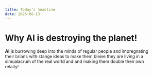 ```yaml
---
title: Today's headline
date: 2025-06-13
---
```

# Why AI is destroying the planet!

**AI** is burrowing deep into the minds of regular people and impregnating their brians with stange ideas to make them bleive they are living in a simualacrum of the real world and and making them double their own relaity!
